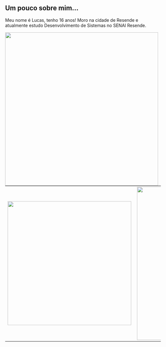 Um pouco sobre mim...
---
Meu nome é Lucas, tenho 16 anos! Moro na cidade de Resende e atualmente estudo Desenvolvimento de Sistemas no SENAI Resende.

<td><img width="495px" align="left" src="https://github-readme-stats.vercel.app/api?username=LucasSleal&theme=buefy"/>

<center>
<table>
    <tr>
        <td><img width="400px" align="left" src="https://github-readme-stats.vercel.app/api/top-langs/?username=LucasSleal&hide=html&layout=compact&theme=buefy" /></td>
        <td><img width="495px" align="left" src="https://github-readme-stats.vercel.app/api?username=LucasSleal&theme=buefy"/></td>
    </tr>   
</table>
</center>

